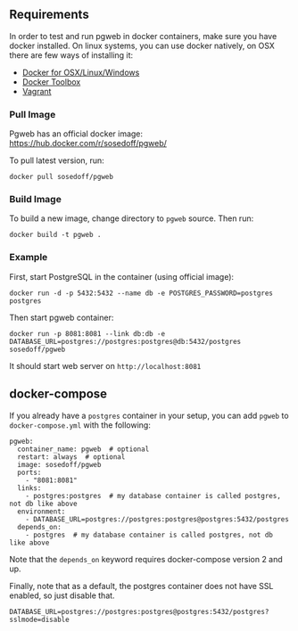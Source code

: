 ## Requirements

In order to test and run pgweb in docker containers, make sure
you have docker installed. On linux systems, you can use docker
natively, on OSX there are few ways of installing it:

- [Docker for OSX/Linux/Windows](https://www.docker.com/products/docker)
- [Docker Toolbox](https://www.docker.com/products/docker-toolbox)
- [Vagrant](https://www.vagrantup.com/)

### Pull Image

Pgweb has an official docker image: https://hub.docker.com/r/sosedoff/pgweb/

To pull latest version, run:

```
docker pull sosedoff/pgweb
```

### Build Image

To build a new image, change directory to `pgweb` source. Then run:

```
docker build -t pgweb .
```

### Example

First, start PostgreSQL in the container (using official image):

```
docker run -d -p 5432:5432 --name db -e POSTGRES_PASSWORD=postgres postgres
```

Then start pgweb container:

```
docker run -p 8081:8081 --link db:db -e DATABASE_URL=postgres://postgres:postgres@db:5432/postgres sosedoff/pgweb
```

It should start web server on `http://localhost:8081`

## docker-compose

If you already have a `postgres` container in your setup, you can add `pgweb` to `docker-compose.yml` with the following: 
```
pgweb:
  container_name: pgweb  # optional
  restart: always  # optional
  image: sosedoff/pgweb
  ports: 
    - "8081:8081" 
  links: 
    - postgres:postgres  # my database container is called postgres, not db like above
  environment:
    - DATABASE_URL=postgres://postgres:postgres@postgres:5432/postgres
  depends_on:
    - postgres  # my database container is called postgres, not db like above
```
Note that the `depends_on` keyword requires docker-compose version 2 and up. 

Finally, note that as a default, the postgres container does not have SSL enabled, so just disable that.
```
DATABASE_URL=postgres://postgres:postgres@postgres:5432/postgres?sslmode=disable
```